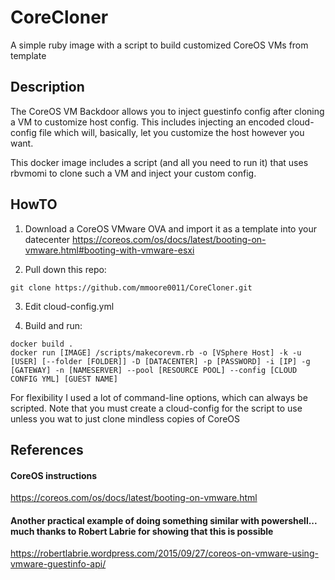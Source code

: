 # CoreCloner
A simple ruby image with a script to build customized CoreOS VMs from template

## Description

The CoreOS VM Backdoor allows you to inject guestinfo config after cloning a VM to customize host config.  This includes injecting an encoded cloud-config file which will, basically, let you customize the host however you want.  

This docker image includes a script (and all you need to run it) that uses rbvmomi to clone such a VM and inject your custom config.

## HowTO
1.  Download a CoreOS VMware OVA and import it as a template into your datecenter
  https://coreos.com/os/docs/latest/booting-on-vmware.html#booting-with-vmware-esxi

2.  Pull down this repo:
~~~
git clone https://github.com/mmoore0011/CoreCloner.git
~~~

3.  Edit cloud-config.yml

4.  Build and run:
~~~
docker build .
docker run [IMAGE] /scripts/makecorevm.rb -o [VSphere Host] -k -u [USER] [--folder [FOLDER]] -D [DATACENTER] -p [PASSWORD] -i [IP] -g [GATEWAY] -n [NAMESERVER] --pool [RESOURCE POOL] --config [CLOUD CONFIG YML] [GUEST NAME]
~~~

For flexibility I used a lot of command-line options, which can always be scripted.  Note that you must create a cloud-config for the script to use unless you wat to just clone mindless copies of CoreOS

## References
#### CoreOS instructions
https://coreos.com/os/docs/latest/booting-on-vmware.html

#### Another practical example of doing something similar with powershell...  much thanks to Robert Labrie for showing that this is possible
https://robertlabrie.wordpress.com/2015/09/27/coreos-on-vmware-using-vmware-guestinfo-api/
